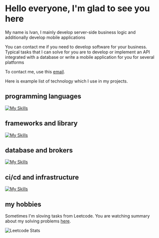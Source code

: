 # Hello everyone, I'm glad to see you here

My name is Ivan, I mainly develop server-side business logic and additionally develop mobile applications

You can contact me if you need to develop software for your business. Typical tasks that I can solve for you are to develop or implement an API integrated with a database or write a mobile application for you for several platforms

To contact me, use this [email](mailto:vana0pub2@gmail.com).

Here is example list of technology which I use in my projects.

## programming languages
[![My Skills](https://skillicons.dev/icons?i=golang,java,dart,js,ts,c,python)](https://skillicons.dev)
## frameworks and library
[![My Skills](https://skillicons.dev/icons?i=flutter,spring,hibernate,react)](https://skillicons.dev)
## database and brokers
[![My Skills](https://skillicons.dev/icons?i=postgres,rabbitmq,redis)](https://skillicons.dev)
## ci/cd and infrastructure 
[![My Skills](https://skillicons.dev/icons?i=docker,github,vscode,linux)](https://skillicons.dev)


## my hobbies 

Sometimes I'm sloving tasks from Leetcode. 
You are watching summary about my solving problems [here](https://leetcode.com/u/Ivan-K/).

![Leetcode Stats](https://leetcard.jacoblin.cool/Ivan-K)


<!---
te32012/te32012 is a ✨ special ✨ repository because its `README.md` (this file) appears on your GitHub profile.
You can click the Preview link to take a look at your changes.
--->
